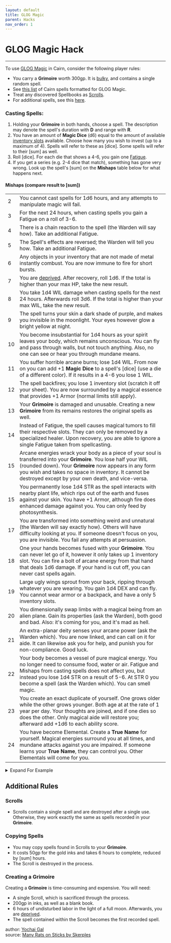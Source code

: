 ```yaml
---
layout: default
title: GLOG Magic
parent: Hacks
nav_order: 1
---
```


# GLOG Magic Hack
---
To use [GLOG Magic](http://goblinpunch.blogspot.com/2016/05/the-glog.html) in Cairn, consider the following player rules:
- You carry a **Grimoire** worth 300gp. It is [bulky](cairn-srd/#inventory), and contains a single random spell.
- See [this list](https://cairnrpg.com/hacks/glog-spells/) of Cairn spells formatted for GLOG Magic.
- Treat any discovered Spellbooks as [Scrolls](/hacks/glog-magic/#scrolls).
- For additional spells, see this [here](https://drive.google.com/file/d/1OTVy-5Vm44xhRmFO4tKFCJto-_cw0xYtD8lNj8AsSJY/view?pli=1).

### Casting Spells:
1. Holding your **Grimoire** in both hands, choose a spell. The description may denote the spell's duration with **D** and range with **R**.
2. You have an amount of **Magic Dice** (d6) equal to the amount of available [inventory slots](cairn-srd/#inventory) available. Choose how many you wish to invest (up to a maximum of 4). Spells will refer to these as [dice]. Some spells will refer to their [sum] as well.
3. Roll [dice]. For each die that shows a 4-6, you gain one [Fatigue](/cairn-srd/#deprivation--fatigue).
4. If you get a series (e.g. 2-4 dice that match), something has gone very wrong. Look up the spell's [sum] on the **Mishaps** table below for what happens next.

#### Mishaps (compare result to [sum])

||                 |
| ---- | ---- |
|2|You cannot cast spells for 1d6 hours, and any attempts to manipulate magic will fail.|
|3|For the next 24 hours, when casting spells you gain a Fatigue on a roll of 3-6.|
|4|There is a chain reaction to the spell (the Warden will say how). Take an additional Fatigue.|
|5|The Spell's effects are reversed; the Warden will tell you how. Take an additional Fatigue.|
|6|Any objects in your inventory that are not made of metal instantly combust. You are now immune to fire for short bursts.|
|7|You are [deprived](/cairn-srd/#deprivation--fatigue). After recovery, roll 1d6. If the total is higher than your max HP, take the new result.|
|8|You take 1d4 WIL damage when casting spells for the next 24 hours. Afterwards roll 3d6. If the total is higher than your max WIL, take the new result.|
|9|The spell turns your skin a dark shade of purple, and makes you invisible in the moonlight. Your eyes however glow a bright yellow at night.|
|10|You become insubstantial for 1d4 hours as your spirit leaves your body, which remains unconscious. You can fly and pass through walls, but not touch anything. Also, no one can see or hear you through mundane means.|
|11|You suffer horrible arcane burns; lose 1d4 WIL. From now on you can add +1 **Magic Dice** to a spell's [dice] (use a die of a different color). If it results in a 4-6 you lose 1 WIL.|
|12|The spell backfires; you lose 1 inventory slot (scratch it off your sheet). You are now surrounded by a magical essence that provides +1 Armor (normal limits still apply).|
|13|Your **Grimoire** is damaged and unusable. Creating a new **Grimoire** from its remains restores the original spells as well.|
|14|Instead of Fatigue, the spell causes magical tumors to fill their respective slots. They can only be removed by a specialized healer. Upon recovery, you are able to ignore a single Fatigue taken from spellcasting. |
|15|Arcane energies wrack your body as a piece of your soul is transferred into your **Grimoire**. You lose half your WIL (rounded down). Your **Grimoire** now appears in any form you wish and takes no space in inventory. It cannot be destroyed except by your own death, and vice-versa.|
|15|You permanently lose 1d4 STR as the spell interacts with nearby plant life, which rips out of the earth and fuses against your skin. You have +1 Armor, although fire does enhanced damage against you. You can only feed by photosynthesis.|
|17|You are transformed into something weird and unnatural (the Warden will say exactly how). Others will have difficulty looking at you. If someone doesn't focus on you, you are invisible. You fail any attempts at persuasion.|
|18|One your hands becomes fused with your **Grimoire**. You can never let go of it, however it only takes up 1 inventory slot. You can fire a bolt of arcane energy from that hand that deals 1d6 damage. If your hand is cut off, you can never cast spells again.|
|19|Large ugly wings sprout from your back, ripping through whatever you are wearing. You gain 1d4 DEX and can fly. You cannot wear armor or a backpack, and have a only 5 inventory slots.|
|20|You dimensionally swap limbs with a magical being from an alien plane. Gain its properties (ask the Warden), both good and bad. Also: it's coming for you, and it's mad as hell. |
|21|An extra-planar deity senses your arcane power (ask the Warden which). You are now linked, and can call on it for aide. It can likewise ask you for help, and punish you for non-compliance. Good luck.|
|22|Your body becomes a vessel of pure magical energy. You no longer need to consume food, water or air. Fatigue and Mishaps from casting spells does not affect you, but instead you lose 1d4 STR on a result of 5-6. At STR 0 you become a spell (ask the Warden which). You can smell magic.|
|23|You create an exact duplicate of yourself. One grows older while the other grows younger. Both age at at the rate of 1 year per day. Your thoughts are joined, and if one dies so does the other. Only magical aide will restore you; afterward add +1d6 to each ability score.|
|24|You have become Elemental. Create a **True Name** for yourself. Magical energies surround you at all times, and mundane attacks against you are impaired. If someone learns your **True Name**, they can control you. Other Elementals will come for you.|

<details markdown="block">
  <summary>
Expand For Example
 </summary>

 ### **Example**
 _**Barry** has 4 free inventory slots, giving him 4 **Magic Dice**. He selects the spell **Mirror Image** (see below), and decides to invest 3 of his **Magic Dice**. That means he can create **three** duplicates that last for **three** minutes each. He rolls: double 2s and a 5. The spell effects occur, and he takes one Fatigue. However, he also rolled a **series**, meaning a Mishap has occurred. He gets the [sum] of the dice - 9 - and looks up the effect on the Mishaps table.

 |||
 |---||
 | **Mirror Image**  | [dice] illusory duplicates of yourself appear under your control. |

</details>


## Additional Rules

### **Scrolls**
- Scrolls contain a single spell and are destroyed after a single use. Otherwise, they work exactly the same as spells recorded in your **Grimoire**.

### **Copying Spells**
- You may copy spells found in Scrolls to your **Grimoire**.
- It costs 50gp for the gold inks and takes 6 hours to complete, reduced by [sum] hours.
- The Scroll is destroyed in the process.

### **Creating a Grimoire**
Creating a **Grimoire** is time-consuming and expensive. You will need:
- A single Scroll, which is sacrificed through the process.
- 200gp in inks, as well as a blank book.
- 6 hours of undisturbed labor in the light of a full moon. Afterwards, you are [deprived](/cairn-srd/#deprivation--fatigue).
- The spell contained within the Scroll becomes the first recorded spell.

author: [Yochai Gal](https://newschoolrevolution.com)  
source: [Many Rats on Sticks by Skerples](https://drive.google.com/file/d/1wOAkBOCUSjnthMEnIsPVT1LSOCQzd88j/view?pli=1)

<script>
var xa = document.getElementById('expAll');
xa.addEventListener('click', function(e) {

  e.target.classList.toggle('exp');
  e.target.classList.toggle('col');

  var details = document.querySelectorAll('details');

  Array.from(details).forEach(function(obj, idx) {
    if (e.target.classList.contains('exp')) {
      obj.open = false;
    } else {
      obj.open = true;
    }
  });
}, false);
</script>
